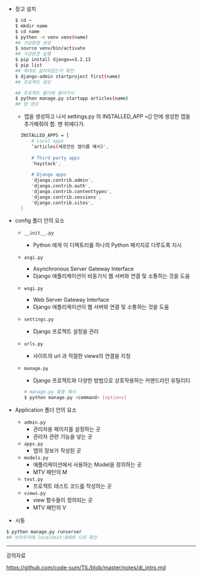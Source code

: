 - 장고 설치

  ```bash
  $ cd ~
  $ mkdir name
  $ cd name
  $ python -m venv venv(name)
  ## 가상환경 생성
  $ source venv/bin/activate
  ## 가상환경 실행
  $ pip install django==3.2.13
  $ pip list
  ## 제대로 설치되었는지 확인
  $ django-admin startproject first(name)
  ## 프로젝트 생성
  
  ## 프로젝트 폴더에 들어가서
  $ python manage.py startapp articles(name)
  ## 앱 생성
  ```
  
  - 앱을 생성하고 나서 settings.py 의 INSTALLED_APP =[] 안에 생성한 앱을 추가해줘야 함. 맨 위에다가. 
  
  ```bash
    INSTALLED_APPS = [
    	# Local apps
    	‘articles(새로만든 앱이름 예시)',
        
    	# Third party apps
    	'haystack',
        
    	# Django apps
    	'django.contrib.admin',
    	'django.contrib.auth',
    	'django.contrib.contenttypes',
    	'django.contrib.sessions',
    	'django.contrib.sites',
    ]
  ```
  

- config 폴더 안의 요소

  - `__init__.py`

    - Python 에게 이 디렉토리를 하나의 Python 패키지로 다루도록 지시

  - `asgi.py`

    - Asynchronous Server Gateway Interface
    - Django 애플리케이션이 비동기식 웹 서버와 연결 및 소통하는 것을 도움

  - `wsgi.py`

    - Web Server Gateway Interface
    - Django 애플리케이션이 웹 서버와 연결 및 소통하는 것을 도움

  - `settings.py`

    - Django 프로젝트 설정을 관리

  - `urls.py`

    - 사이트의 url 과 적절한 views의 연결을 지정

  - `manage.py` 

    - Django 프로젝트와 다양한 방법으로 상호작용하는 커맨드라인 유틸리티

    ```bash
    # manage.py 활용 예시
    $ python manage.py <command> [options]
    ```

    

- Application 폴더 안의 요소
  - `admin.py`
    - 관리자용 페이지를 설정하는 곳
    - 관리자 관련 기능을 넣는 곳
  - `apps.py`
    - 앱의 정보가 작성된 곳
  - `models.py`
    - 애플리케이션에서 사용하는 Model을 정의하는 곳
    - MTV 패턴의 M
  - `test.py`
    - 프로젝트 테스트 코드를 작성하는 곳
  - `views.py` 
    - view 함수들이 정의되는 곳
    - MTV 패턴의 V

- 시동

```bash
$ python manage.py runserver
## 브라우저에 localhost:8000 으로 확인
```



---

강의자료

https://github.com/code-sum/TIL/blob/master/notes/dj_intro.md